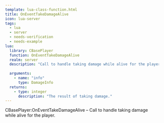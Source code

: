 ```yaml
---
template: lua-class-function.html
title: OnEventTakeDamageAlive
icon: lua-server
tags:
  - lua
  - server
  - needs-verification
  - needs-example
lua:
  library: CBasePlayer
  function: OnEventTakeDamageAlive
  realm: server
  description: "Call to handle taking damage while alive for the player."
  
  arguments:
    - name: "info"
      type: DamageInfo
  returns:
    - type: integer
      description: "The result of taking damage."
---
```


<div class="lua__search__keywords">
CBasePlayer:OnEventTakeDamageAlive &#x2013; Call to handle taking damage while alive for the player.
</div>
